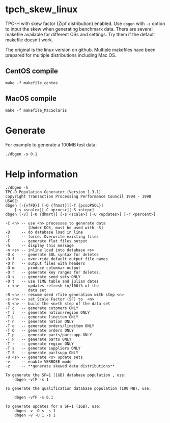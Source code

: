 # tpch_skew_linux

TPC-H with skew factor (Zipf distribution) enabled. Use `dbgen` with `-z` option to input the skew when generating benchmark data. There are several makefile available for different OSs and settings. Try them if the default makefile doesn't work.

The original is the linux version on github. Multiple makefiles have been prepared for multiple distributions including Mac OS.


## CentOS compile

    make -f makefile_centos


## MacOS compile

    make -f makefile_MacSolaris
    
# Generate
For example to generate a 100MB test data:

`./dbgen -s 0.1`

# Help information

```
./dbgen -h
TPC-D Population Generator (Version 1.3.1)
Copyright Transaction Processing Performance Council 1994 - 1998
USAGE:
dbgen [-{vfFD}] [-O {fhmst}][-T {pcsoPSOL}]
	[-s <scale>][-C <procs>][-S <step>]
dbgen [-v] [-O {dhmrt}] [-s <scale>] [-U <updates>] [-r <percent>]

-C <n> -- use <n> processes to generate data
          [Under DOS, must be used with -S]
-D     -- do database load in line
-f     -- force. Overwrite existing files
-F     -- generate flat files output
-h     -- display this message
-n <s> -- inline load into database <s>
-O d   -- generate SQL syntax for deletes
-O f   -- over-ride default output file names
-O h   -- output files with headers
-O m   -- produce columnar output
-O r   -- generate key ranges for deletes.
-O s   -- generate seed sets ONLY
-O t   -- use TIME table and julian dates
-r <n> -- updates refresh (n/100)% of the
          data set
-R <n> -- resume seed rfile generation with step <n>
-s <n> -- set Scale Factor (SF) to  <n>
-S <n> -- build the <n>th step of the data set
-T c   -- generate cutomers ONLY
-T l   -- generate nation/region ONLY
-T L   -- generate lineitem ONLY
-T n   -- generate nation ONLY
-T o   -- generate orders/lineitem ONLY
-T O   -- generate orders ONLY
-T p   -- generate parts/partsupp ONLY
-T P   -- generate parts ONLY
-T r   -- generate region ONLY
-T s   -- generate suppliers ONLY
-T S   -- generate partsupp ONLY
-U <s> -- generate <s> update sets
-v     -- enable VERBOSE mode
-z     -- **generate skewed data distributions**

To generate the SF=1 (1GB) database population , use:
	dbgen -vfF -s 1

To generate the qualification database population (100 MB), use:

	dbgen -vfF -s 0.1

To generate updates for a SF=1 (1GB), use:
	dbgen -v -O s -s 1
	dbgen -v -U 1 -s 1
```




